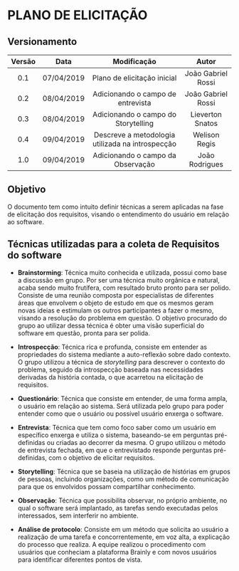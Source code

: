 # PLANO DE ELICITAÇÃO

## Versionamento

|  Versão | Data | Modificação | Autor |
|  :------: | :------: | :------: | :------: |
| 0.1 | 07/04/2019 | Plano de elicitação inicial | João Gabriel Rossi |
| 0.2 | 08/04/2019 | Adicionando o campo de entrevista | João Gabriel Rossi |
| 0.3 | 08/04/2019 | Adicionando o campo do Storytelling | Lieverton Snatos |
| 0.4 | 09/04/2019 | Descreve a metodologia utilizada na introspecção | Welison Regis |
| 1.0 | 09/04/2019 | Adicionando o campo da Observação | João Rodrigues | 

## Objetivo
O documento tem como intuito definir técnicas a serem aplicadas na fase de elicitação dos requisitos, visando o entendimento do usuário em relação ao software.

## Técnicas utilizadas para a coleta de Requisitos do software
- **Brainstorming**: Técnica muito conhecida e utilizada, possui como base a discussão em grupo. Por ser uma técnica muito orgânica e natural, 
acaba sendo muito frutífera, com resultado bruto pronto para ser polido. Consiste de uma reunião composta por especialistas de diferentes áreas 
que envolvem o objeto de estudo em que os mesmos geram novas ideias e estimulam os outros participantes a fazer o mesmo, visando a resolução do problema em questão. O objetivo procurado do grupo ao utilizar dessa técnica é obter uma visão superficial do software em questão, pronta para ser polida.

- **Introspecção**: Técnica rica e profunda, consiste em entender as propriedades do sistema mediante a auto-reflexão sobre dado contexto. O grupo utilizou a técnica de _storytelling_ para descrever o contexto do problema, seguido da introspecção baseada nas necessidades derivadas da história contada, o que acarretou na elicitação de requisitos.

- **Questionário**: Técnica que consiste em entender, de uma forma ampla, o usuário em relação ao sistema. Será utilizada pelo grupo para poder entender como que o usuário ou possível usuário enxerga o software.

- **Entrevista**: Técnica que tem como foco saber como um usuário em específico enxerga e utiliza o sistema, baseando-se em perguntas pré-definidas ou criadas ao decorrer da mesma. O grupo utilizou o método de entrevista fechada, em que o entrevistado responde perguntas pré-definidas, com o objetivo de elicitar requisitos.

- **Storytelling**: Técnica que se baseia na utilização de histórias em grupos de pessoas, incluindo organizações, como um método de comunicação para que os envolvidos possam compartilhar conhecimento.

- **Observação**: Técnica que possibilita observar, no próprio ambiente, no qual o software será implantado, as tarefas sendo executadas pelos interessados, sem interferir no ambiente.

- **Análise de protocolo**: Consiste em um método que solicita ao usuário a realização de uma tarefa e concorrentemente, em voz alta, a explicação do processo que realiza. A equipe realizou o procedimento com usuários que conheciam a plataforma Brainly e com novos usuários para identificar diferentes pontos de vista.

